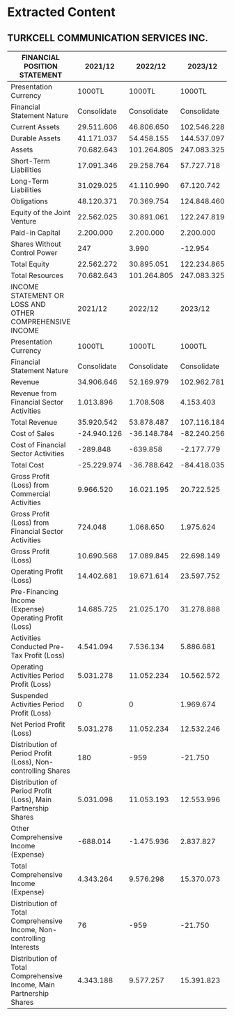 # Extracted Content

## TURKCELL COMMUNICATION SERVICES INC.

| FINANCIAL POSITION STATEMENT | 2021/12 | 2022/12 | 2023/12 | 2024/09 |
| --- | --- | --- | --- | --- |
| Presentation Currency | 1000TL | 1000TL | 1000TL | 1000TL |
| Financial Statement Nature | Consolidate | Consolidate | Consolidate | Consolidate |
| Current Assets | 29.511.606 | 46.806.650 | 102.546.228 | 124.148.723 |
| Durable Assets | 41.171.037 | 54.458.155 | 144.537.097 | 202.515.857 |
| Assets | 70.682.643 | 101.264.805 | 247.083.325 | 326.664.580 |
| Short-Term Liabilities | 17.091.346 | 29.258.764 | 57.727.718 | 68.225.327 |
| Long-Term Liabilities | 31.029.025 | 41.110.990 | 67.120.742 | 83.960.373 |
| Obligations | 48.120.371 | 70.369.754 | 124.848.460 | 152.185.700 |
| Equity of the Joint Venture | 22.562.025 | 30.891.061 | 122.247.819 | 174.478.880 |
| Paid-in Capital | 2.200.000 | 2.200.000 | 2.200.000 | 2.200.000 |
| Shares Without Control Power | 247 | 3.990 | -12.954 | 0 |
| Total Equity | 22.562.272 | 30.895.051 | 122.234.865 | 174.478.880 |
| Total Resources | 70.682.643 | 101.264.805 | 247.083.325 | 326.664.580 |
| INCOME STATEMENT OR LOSS AND OTHER COMPREHENSIVE INCOME | 2021/12 | 2022/12 | 2023/12 | 2024/09 |
| Presentation Currency | 1000TL | 1000TL | 1000TL | 1000TL |
| Financial Statement Nature | Consolidate | Consolidate | Consolidate | Consolidate |
| Revenue | 34.906.646 | 52.169.979 | 102.962.781 | 109.356.051 |
| Revenue from Financial Sector Activities | 1.013.896 | 1.708.508 | 4.153.403 | 5.236.110 |
| Total Revenue | 35.920.542 | 53.878.487 | 107.116.184 | 114.592.161 |
| Cost of Sales | -24.940.126 | -36.148.784 | -82.240.256 | -83.164.204 |
| Cost of Financial Sector Activities | -289.848 | -639.858 | -2.177.779 | -3.474.228 |
| Total Cost | -25.229.974 | -36.788.642 | -84.418.035 | -86.638.432 |
| Gross Profit (Loss) from Commercial Activities | 9.966.520 | 16.021.195 | 20.722.525 | 26.191.847 |
| Gross Profit (Loss) from Financial Sector Activities | 724.048 | 1.068.650 | 1.975.624 | 1.761.882 |
| Gross Profit (Loss) | 10.690.568 | 17.089.845 | 22.698.149 | 27.953.729 |
| Operating Profit (Loss) | 14.402.681 | 19.671.614 | 23.597.752 | 25.914.938 |
| Pre-Financing Income (Expense) Operating Profit (Loss) | 14.685.725 | 21.025.170 | 31.278.888 | 26.615.350 |
| Activities Conducted Pre-Tax Profit (Loss) | 4.541.094 | 7.536.134 | 5.886.681 | 11.797.946 |
| Operating Activities Period Profit (Loss) | 5.031.278 | 11.052.234 | 10.562.572 | 8.118.012 |
| Suspended Activities Period Profit (Loss) | 0 | 0 | 1.969.674 | 12.427.963 |
| Net Period Profit (Loss) | 5.031.278 | 11.052.234 | 12.532.246 | 20.545.975 |
| Distribution of Period Profit (Loss), Non-controlling Shares | 180 | -959 | -21.750 | -8.563 |
| Distribution of Period Profit (Loss), Main Partnership Shares | 5.031.098 | 11.053.193 | 12.553.996 | 20.554.538 |
| Other Comprehensive Income (Expense) | -688.014 | -1.475.936 | 2.837.827 | 1.517.205 |
| Total Comprehensive Income (Expense) | 4.343.264 | 9.576.298 | 15.370.073 | 22.063.180 |
| Distribution of Total Comprehensive Income, Non-controlling Interests | 76 | -959 | -21.750 | -8.563 |
| Distribution of Total Comprehensive Income, Main Partnership Shares | 4.343.188 | 9.577.257 | 15.391.823 | 22.071.743 |


